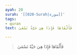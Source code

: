 ```yaml
---
ayah: 20
surah: '[[020-Surah|سورة]]'
tags:
- quran
text: فَأَلْقَاهَا فَإِذَا هِيَ حَيَّةٌ تَسْعَىٰ

---
```

> فَأَلْقَاهَا فَإِذَا هِيَ حَيَّةٌ تَسْعَىٰ
